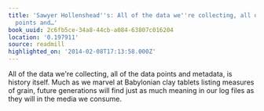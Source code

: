 ```yaml
---
title: 'Sawyer Hollenshead''s: All of the data we''re collecting, all of the data
  points and…'
book_uuid: 2c6fb5ce-34a8-44cb-a084-63807c016204
location: '0.197911'
source: readmill
highlighted_on: '2014-02-08T17:13:58.000Z'
---
```


All of the data we're collecting, all of the data points and metadata, is history itself. Much as we marvel at Babylonian clay tablets listing measures of grain, future generations will find just as much meaning in our log files as they will in the media we consume.